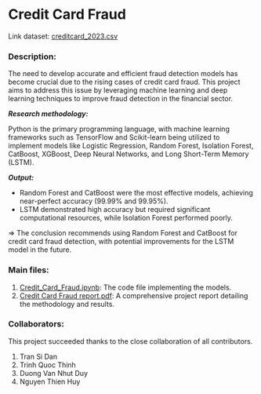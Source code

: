 # Credit Card Fraud

Link dataset: [creditcard_2023.csv](https://www.kaggle.com/datasets/nelgiriyewithana/credit-card-fraud-detection-dataset-2023?fbclid=IwY2xjawGGGstleHRuA2FlbQIxMAABHfgavhedbbdBLyBPNi30EVL0bVIrmI0ZBmeb2CKXJXVrCGX001oLqer8_A_aem_GVYaE8YTTIxOUYD7p8ndfA)

### Description:
The need to develop accurate and efficient fraud detection models has become crucial due to the rising cases of credit card fraud. This project aims to address this issue by leveraging machine learning and deep learning techniques to improve fraud detection in the financial sector.

***Research methodology:***

Python is the primary programming language, with machine learning frameworks such as TensorFlow and Scikit-learn being utilized to implement models like Logistic Regression, Random Forest, Isolation Forest, CatBoost, XGBoost, Deep Neural Networks, and Long Short-Term Memory (LSTM).

***Output:***
- Random Forest and CatBoost were the most effective models, achieving near-perfect accuracy (99.99% and 99.95%).
- LSTM demonstrated high accuracy but required significant computational resources, while Isolation Forest performed poorly.

=> The conclusion recommends using Random Forest and CatBoost for credit card fraud detection, with potential improvements for the LSTM model in the future.

### Main files:
1. [Credit_Card_Fraud.ipynb](https://github.com/ghnp22/Credit-Card-Fraud/blob/main/Credit_Card_Fraud.ipynb): The code file implementing the models.
2. [Credit Card Fraud report.pdf](https://github.com/ghnp22/Credit-Card-Fraud/blob/main/Credit%20Card%20Fraud%20report.pdf): A comprehensive project report detailing the methodology and results.

### Collaborators:
This project succeeded thanks to the close collaboration of all contributors.
1. Tran Si Dan
2. Trinh Quoc Thinh
3. Duong Van Nhut Duy
4. Nguyen Thien Huy


